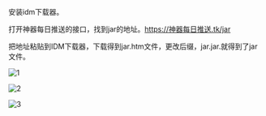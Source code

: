 安装idm下载器。

打开神器每日推送的接口，找到jar的地址。https://神器每日推送.tk/jar

把地址粘贴到IDM下载器，下载得到jar.htm文件，更改后缀，jar.jar.就得到了jar文件。

![1](https://user-images.githubusercontent.com/102397160/190125548-569ff911-b678-433b-ae7c-e8be452ef83f.png)

![2](https://user-images.githubusercontent.com/102397160/190125563-e02be1e1-73a6-4719-9270-9eb41d5b67fc.png)

![3](https://user-images.githubusercontent.com/102397160/190125580-f062def9-0c3e-4681-9d3e-84b38c48b889.png)
